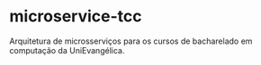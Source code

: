 # microservice-tcc
Arquitetura de microsserviços para os cursos de bacharelado em computação da UniEvangélica.
